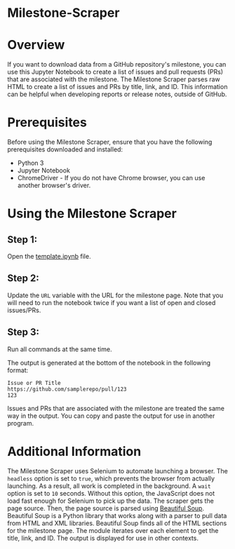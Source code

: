# Milestone-Scraper
# Overview
If you want to download data from a GitHub repository's milestone, you can use this Jupyter Notebook to create a list of issues and pull requests (PRs) that are associated with the milestone. The Milestone Scraper parses raw HTML to create a list of issues and PRs by title, link, and ID. This information can be helpful when developing reports or release notes, outside of GitHub.
# Prerequisites
Before using the Milestone Scraper, ensure that you have the following prerequisites downloaded and installed:
- Python 3
- Jupyter Notebook
- ChromeDriver - If you do not have Chrome browser, you can use another browser's driver.

# Using the Milestone Scraper
## Step 1: 
Open the [template.ipynb](template.ipynb) file. 
## Step 2:
Update the `URL` variable with the URL for the milestone page. Note that you will need to run the notebook twice if you want a list of open and closed issues/PRs. 
## Step 3:
Run all commands at the same time.

The output is generated at the bottom of the notebook in the following format: 
~~~~
Issue or PR Title
https://github.com/samplerepo/pull/123
123
~~~~
Issues and PRs that are associated with the milestone are treated the same way in the output. You can copy and paste the output for use in another program.

# Additional Information
The Milestone Scraper uses Selenium to automate launching a browser. The `headless` option is set to `true`, which prevents the browser from actually launching. As a result, all work is completed in the background. A `wait` option is set to `10` seconds. Without this option, the JavaScript does not load fast enough for Selenium to pick up the data. The scraper gets the page source. Then, the page source is parsed using [Beautiful Soup](https://www.crummy.com/software/BeautifulSoup). Beautiful Soup is a Python library that works along with a parser to pull data from HTML and XML libraries. Beautiful Soup finds all of the HTML sections for the milestone page. The module iterates over each element to get the title, link, and ID. The output is displayed for use in other contexts.
